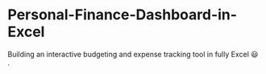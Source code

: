 # Personal-Finance-Dashboard-in-Excel
Building an interactive budgeting  and expense tracking tool in fully Excel 😃 .
